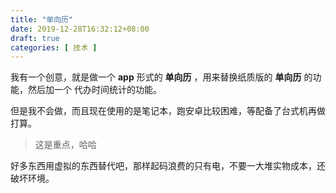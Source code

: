 ```yaml
---
title: "单向历"
date: 2019-12-28T16:32:12+08:00
draft: true 
categories: [ 技术 ]
---
```


我有一个创意，就是做一个 **app** 形式的 **单向历** ，用来替换纸质版的 **单向历** 的功能，然后加一个 代办时间统计的功能。

<!--more-->
但是我不会做，而且现在使用的是笔记本，跑安卓比较困难，等配备了台式机再做打算。
> 这是重点，哈哈

好多东西用虚拟的东西替代吧，那样起码浪费的只有电，不要一大堆实物成本，还破坏环境。
